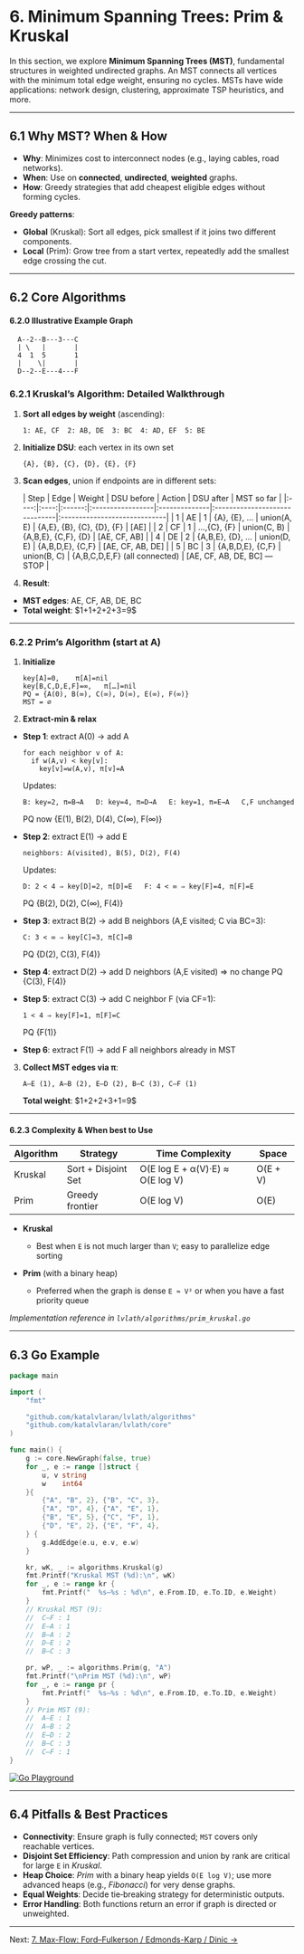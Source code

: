 # 6. Minimum Spanning Trees: Prim & Kruskal

In this section, we explore **Minimum Spanning Trees (MST)**, fundamental structures in weighted undirected graphs. An MST connects all vertices with the minimum total edge weight, ensuring no cycles. MSTs have wide applications: network design, clustering, approximate TSP heuristics, and more.

---

## 6.1 Why MST? When & How

* **Why**: Minimizes cost to interconnect nodes (e.g., laying cables, road networks).
* **When**: Use on **connected**, **undirected**, **weighted** graphs.
* **How**: Greedy strategies that add cheapest eligible edges without forming cycles.

**Greedy patterns**:

* **Global** (Kruskal): Sort all edges, pick smallest if it joins two different components.
* **Local** (Prim): Grow tree from a start vertex, repeatedly add the smallest edge crossing the cut.

---

## 6.2 Core Algorithms

#### 6.2.0 Illustrative Example Graph

```text        
  A--2--B---3---C
  | \   |       |
  4  1  5       1
  |    \|       |
  D--2--E---4---F
```

### 6.2.1 Kruskal’s Algorithm: Detailed Walkthrough

1. **Sort all edges by weight** (ascending):

   ```
   1: AE, CF  2: AB, DE  3: BC  4: AD, EF  5: BE
   ```

2. **Initialize DSU**: each vertex in its own set

   ```
   {A}, {B}, {C}, {D}, {E}, {F}
   ```

3. **Scan edges**, union if endpoints are in different sets:

   | Step | Edge | Weight | DSU before       | Action        | DSU after                     | MST so far                   |
         |:----:|:----:|:------:|:-----------------|:--------------|:------------------------------|:-----------------------------|
   |  1   |  AE  |   1    | {A}, {E}, …      | union(A, E)   | {A,E}, {B}, {C}, {D}, {F}     | \[AE]                        |
   |  2   |  CF  |   1    | …,{C}, {F}       | union(C,   B) | {A,B,E}, {C,F}, {D}           | \[AE, CF, AB]                |
   |  4   |  DE  |   2    | {A,B,E}, {D}, …  | union(D, E)   | {A,B,D,E}, {C,F}              | \[AE, CF, AB, DE]            |
   |  5   |  BC  |   3    | {A,B,D,E}, {C,F} | union(B, C)   | {A,B,C,D,E,F} (all connected) | \[AE, CF, AB, DE, BC] — STOP |

4. **Result**:

* **MST edges**: AE, CF, AB, DE, BC
* **Total weight**: \$1+1+2+2+3=9\$

---

### 6.2.2 Prim’s Algorithm (start at A)

1. **Initialize**

   ```
   key[A]=0,    π[A]=nil   
   key[B,C,D,E,F]=∞,   π[…]=nil   
   PQ = {A(0), B(∞), C(∞), D(∞), E(∞), F(∞)}   
   MST = ∅
   ```

2. **Extract-min & relax**

* **Step 1**: extract A(0) → add A

  ```
  for each neighbor v of A:
    if w(A,v) < key[v]:
      key[v]=w(A,v), π[v]=A
  ```

  Updates:

  ```
  B: key=2, π=B→A   D: key=4, π=D→A   E: key=1, π=E→A   C,F unchanged
  ```

  PQ now {E(1), B(2), D(4), C(∞), F(∞)}

* **Step 2**: extract E(1) → add E

  ```
  neighbors: A(visited), B(5), D(2), F(4)
  ```

  Updates:

  ```
  D: 2 < 4 ⇒ key[D]=2, π[D]=E   F: 4 < ∞ ⇒ key[F]=4, π[F]=E
  ```

  PQ {B(2), D(2), C(∞), F(4)}

* **Step 3**: extract B(2) → add B
  neighbors (A,E visited; C via BC=3):

  ```
  C: 3 < ∞ ⇒ key[C]=3, π[C]=B
  ```

  PQ {D(2), C(3), F(4)}

* **Step 4**: extract D(2) → add D
  neighbors (A,E visited) ⇒ no change
  PQ {C(3), F(4)}

* **Step 5**: extract C(3) → add C
  neighbor F (via CF=1):

  ```
  1 < 4 ⇒ key[F]=1, π[F]=C
  ```

  PQ {F(1)}

* **Step 6**: extract F(1) → add F
  all neighbors already in MST

3. **Collect MST edges via π**:

   ```
   A–E (1), A–B (2), E–D (2), B–C (3), C–F (1)
   ```

   **Total weight**: \$1+2+2+3+1=9\$

---

#### 6.2.3 Complexity & When best to Use

| Algorithm | Strategy            | Time Complexity                  | Space    |
|-----------|---------------------|----------------------------------|----------|
| Kruskal   | Sort + Disjoint Set | O(E log E + α(V)·E) ≈ O(E log V) | O(E + V) |
| Prim      | Greedy frontier     | O(E log V)                       | O(E)     |
* **Kruskal**

    * Best when `E` is not much larger than `V`; easy to parallelize edge sorting
* **Prim** (with a binary heap)

    * Preferred when the graph is dense `E ≈ V²` or when you have a fast priority queue


*Implementation reference in `lvlath/algorithms/prim_kruskal.go`*

---

## 6.3 Go Example

```go
package main

import (
    "fmt"

    "github.com/katalvlaran/lvlath/algorithms"
    "github.com/katalvlaran/lvlath/core"
)

func main() {
    g := core.NewGraph(false, true)
    for _, e := range []struct {
        u, v string
        w    int64
    }{
        {"A", "B", 2}, {"B", "C", 3},
        {"A", "D", 4}, {"A", "E", 1},
        {"B", "E", 5}, {"C", "F", 1},
        {"D", "E", 2}, {"E", "F", 4},
    } {
        g.AddEdge(e.u, e.v, e.w)
    }

    kr, wK, _ := algorithms.Kruskal(g)
    fmt.Printf("Kruskal MST (%d):\n", wK)
    for _, e := range kr {
        fmt.Printf("  %s—%s : %d\n", e.From.ID, e.To.ID, e.Weight)
    }
    // Kruskal MST (9):
    //  C—F : 1
    //  E—A : 1
    //  B—A : 2
    //  D—E : 2
    //  B—C : 3

    pr, wP, _ := algorithms.Prim(g, "A")
    fmt.Printf("\nPrim MST (%d):\n", wP)
    for _, e := range pr {
        fmt.Printf("  %s—%s : %d\n", e.From.ID, e.To.ID, e.Weight)
    }
    // Prim MST (9):
    //  A—E : 1
    //  A—B : 2
    //  E—D : 2
    //  B—C : 3
    //  C—F : 1
}
```

[![Go Playground](https://img.shields.io/badge/Go_Playground-PrimKruskal-blue?logo=go)](https://go.dev/play/p/2DxXQoLAa_J)

---

## 6.4 Pitfalls & Best Practices

* **Connectivity**: Ensure graph is fully connected; `MST` covers only reachable vertices.
* **Disjoint Set Efficiency**: Path compression and union by rank are critical for large `E` in *Kruskal*.
* **Heap Choice**: *Prim* with a binary heap yields `O(E log V)`; use more advanced heaps (e.g., *Fibonacci*) for very dense graphs.
* **Equal Weights**: Decide tie‑breaking strategy for deterministic outputs.
* **Error Handling**: Both functions return an error if graph is directed or unweighted.

---


Next: [7. Max-Flow: Ford–Fulkerson / Edmonds-Karp / Dinic →](MAX_FLOW.md)
